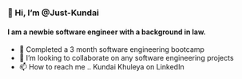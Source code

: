 ### 👋 Hi, I’m @Just-Kundai

#### I am a newbie software engineer with a background in law.


- 🌱 Completed a 3 month software engineering bootcamp 
- 💞️ I’m looking to collaborate on any software engineering projects 
- 📫 How to reach me ..  Kundai Khuleya on LinkedIn





